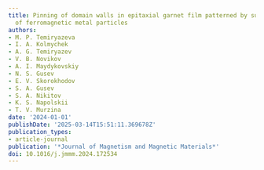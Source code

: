 ```yaml
---
title: Pinning of domain walls in epitaxial garnet film patterned by surface arrays
  of ferromagnetic metal particles
authors:
- M. P. Temiryazeva
- I. A. Kolmychek
- A. G. Temiryazev
- V. B. Novikov
- A. I. Maydykovskiy
- N. S. Gusev
- E. V. Skorokhodov
- S. A. Gusev
- S. A. Nikitov
- K. S. Napolskii
- T. V. Murzina
date: '2024-01-01'
publishDate: '2025-03-14T15:51:11.369678Z'
publication_types:
- article-journal
publication: '*Journal of Magnetism and Magnetic Materials*'
doi: 10.1016/j.jmmm.2024.172534
---
```

